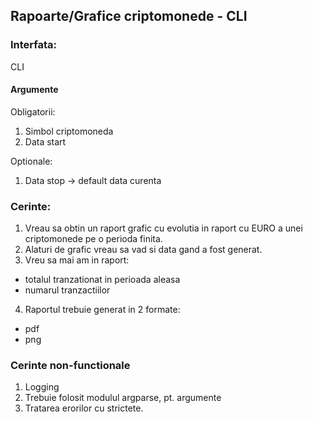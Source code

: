 ## Rapoarte/Grafice criptomonede - CLI


### Interfata:
CLI

#### Argumente
Obligatorii:
1. Simbol criptomoneda
2. Data start

Optionale:
1. Data stop -> default data curenta


### Cerinte:

1. Vreau sa obtin un raport grafic cu evolutia in raport cu EURO a unei criptomonede pe o perioda finita.
2. Alaturi de grafic vreau sa vad si data gand a fost generat.
3. Vreu sa mai am in raport: 
- totalul tranzationat in perioada aleasa
- numarul tranzactiilor
4. Raportul trebuie generat in 2 formate:
 - pdf
 - png

### Cerinte non-functionale
1. Logging
2. Trebuie folosit modulul argparse, pt. argumente
3. Tratarea erorilor cu strictete.
